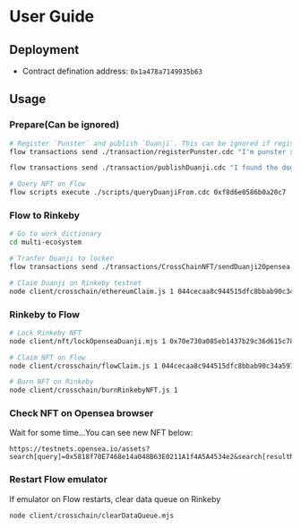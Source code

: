 # User Guide
## Deployment
* Contract defination address: `0x1a478a7149935b63`

## Usage
### Prepare(Can be ignored)
```sh
# Register `Punster` and publish `Duanji`. This can be ignored if registering `Punster` and publishing `Duanji` have already happened through our website http://punster.stonelens.com/
flow transactions send ./transaction/registerPunster.cdc "I'm punster xxx" <Real IPFS URL>

flow transactions send ./transaction/publishDuanji.cdc "I found the dog is so funny" <Real IPFS URL>

# Query NFT on Flow
flow scripts execute ./scripts/queryDuanjiFrom.cdc 0xf8d6e0586b0a20c7
```

### Flow to Rinkeby
```sh
# Go to work dictionary
cd multi-ecosystem

# Tranfer Duanji to locker
flow transactions send ./transactions/CrossChainNFT/sendDuanji2Opensea.cdc 0x70e730a085eb1437b29c36d615c78648ef8be1bc19688b437ecbc1cf89b8b217 0x71Fa7558e22Ba5265a1e9069dcd2be7c6735BE23 1

# Claim Duanji on Rinkeby testnet
node client/crosschain/ethereumClaim.js 1 044cecaa8c944515dfc8bbab90c34a5973e75f60015bfa2af985176c33a91217
```

### Rinkeby to Flow
```sh
# Lock Rinkeby NFT
node client/nft/lockOpenseaDuanji.mjs 1 0x70e730a085eb1437b29c36d615c78648ef8be1bc19688b437ecbc1cf89b8b217 0x01cf0e2f2f715450

# Claim NFT on Flow
node client/crosschain/flowClaim.js 1 044cecaa8c944515dfc8bbab90c34a5973e75f60015bfa2af985176c33a91217

# Burn NFT on Rinkeby
node client/crosschain/burnRinkebyNFT.js 1
```

### Check NFT on Opensea browser

Wait for some time...You can see new NFT below:
```
https://testnets.opensea.io/assets?search[query]=0x5818f70E7468e14a048B63E0211A1f4A5A4534e2&search[resultModel]=ASSETS
```
### Restart Flow emulator
If emulator on Flow restarts, clear data queue on Rinkeby
```
node client/crosschain/clearDataQueue.mjs
```
